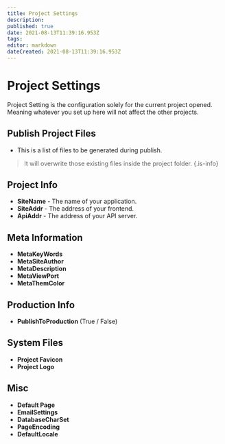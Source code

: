```yaml
---
title: Project Settings
description: 
published: true
date: 2021-08-13T11:39:16.953Z
tags: 
editor: markdown
dateCreated: 2021-08-13T11:39:16.953Z
---
```


# Project Settings
Project Setting is the configuration solely for the current project opened. Meaning whatever you set up here will not affect the other projects.
## Publish Project Files
- This is a list of files to be generated during publish.
> It will overwrite those existing files inside the project folder.
{.is-info}

## Project Info
- **SiteName** - The name of your application.
- **SiteAddr** - The address of your frontend.
- **ApiAddr** - The address of your API server.

## Meta Information
- **MetaKeyWords**
- **MetaSiteAuthor**
- **MetaDescription**
- **MetaViewPort**
- **MetaThemColor**

## Production Info
- **PublishToProduction** (True / False)

## System Files
- **Project Favicon**
- **Project Logo**

## Misc
- **Default Page**
- **EmailSettings**
- **DatabaseCharSet**
- **PageEncoding**
- **DefaultLocale**